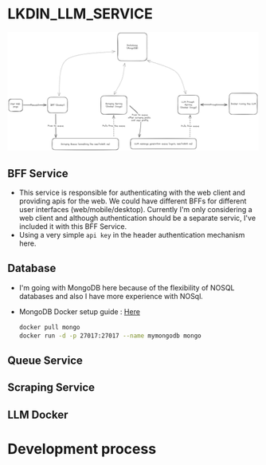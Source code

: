 # LKDIN_LLM_SERVICE

![Plan](./design.excalidraw.png)

## BFF Service

* This service is responsible for authenticating with the web client and providing apis for the web. We could have different BFFs for different user interfaces (web/mobile/desktop). Currently I'm only considering a web client and although authentication should be a separate servic, I've included it with this BFF Service.
* Using a very simple `api key` in the header authentication mechanism here.

## Database

- I'm going with MongoDB here because of the flexibility of NOSQL databases and also I have more experience with NOSql.

- MongoDB Docker setup guide : [Here](https://medium.com/@analyticscodeexplained/seamless-development-a-step-by-step-guide-to-installing-mongodb-with-docker-20eb6649b8dc)
    ```sh
    docker pull mongo
    docker run -d -p 27017:27017 --name mymongodb mongo
    ```

## Queue Service

## Scraping Service

## LLM Docker

# Development process